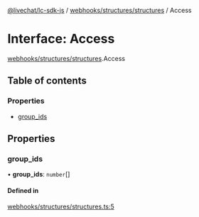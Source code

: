[@livechat/lc-sdk-js](../README.md) / [webhooks/structures/structures](../modules/webhooks_structures_structures.md) / Access

# Interface: Access

[webhooks/structures/structures](../modules/webhooks_structures_structures.md).Access

## Table of contents

### Properties

- [group\_ids](webhooks_structures_structures.Access.md#group_ids)

## Properties

### group\_ids

• **group\_ids**: `number`[]

#### Defined in

[webhooks/structures/structures.ts:5](https://github.com/livechat/lc-sdk-js/blob/d267eeb/src/webhooks/structures/structures.ts#L5)
